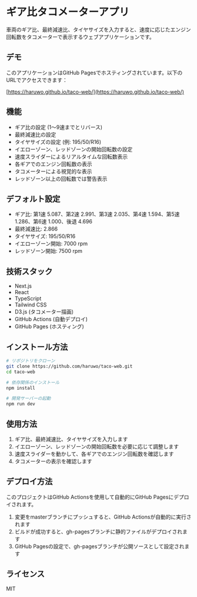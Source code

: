 # ギア比タコメーターアプリ

車両のギア比、最終減速比、タイヤサイズを入力すると、速度に応じたエンジン回転数をタコメーターで表示するウェブアプリケーションです。

## デモ

このアプリケーションはGitHub Pagesでホスティングされています。以下のURLでアクセスできます：

[https://haruwo.github.io/taco-web/](https://haruwo.github.io/taco-web/)

## 機能

- ギア比の設定 (1〜9速までとリバース)
- 最終減速比の設定
- タイヤサイズの設定 (例: 195/50/R16)
- イエローゾーン、レッドゾーンの開始回転数の設定
- 速度スライダーによるリアルタイムな回転数表示
- 各ギアでのエンジン回転数の表示
- タコメーターによる視覚的な表示
- レッドゾーン以上の回転数では警告表示

## デフォルト設定

- ギア比: 第1速 5.087、第2速 2.991、第3速 2.035、第4速 1.594、第5速 1.286、第6速 1.000、後退 4.696
- 最終減速比: 2.866
- タイヤサイズ: 195/50/R16
- イエローゾーン開始: 7000 rpm
- レッドゾーン開始: 7500 rpm

## 技術スタック

- Next.js
- React
- TypeScript
- Tailwind CSS
- D3.js (タコメーター描画)
- GitHub Actions (自動デプロイ)
- GitHub Pages (ホスティング)

## インストール方法

```bash
# リポジトリをクローン
git clone https://github.com/haruwo/taco-web.git
cd taco-web

# 依存関係のインストール
npm install

# 開発サーバーの起動
npm run dev
```

## 使用方法

1. ギア比、最終減速比、タイヤサイズを入力します
2. イエローゾーン、レッドゾーンの開始回転数を必要に応じて調整します
3. 速度スライダーを動かして、各ギアでのエンジン回転数を確認します
4. タコメーターの表示を確認します

## デプロイ方法

このプロジェクトはGitHub Actionsを使用して自動的にGitHub Pagesにデプロイされます。

1. 変更をmasterブランチにプッシュすると、GitHub Actionsが自動的に実行されます
2. ビルドが成功すると、gh-pagesブランチに静的ファイルがデプロイされます
3. GitHub Pagesの設定で、gh-pagesブランチが公開ソースとして設定されます

## ライセンス

MIT 